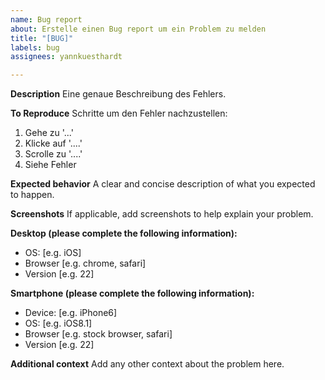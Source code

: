 ```yaml
---
name: Bug report
about: Erstelle einen Bug report um ein Problem zu melden
title: "[BUG]"
labels: bug
assignees: yannkuesthardt

---
```


**Description**
Eine genaue Beschreibung des Fehlers.

**To Reproduce**
Schritte um den Fehler nachzustellen:
1. Gehe zu '...'
2. Klicke auf '....'
3. Scrolle zu '....'
4. Siehe Fehler

**Expected behavior**
A clear and concise description of what you expected to happen.

**Screenshots**
If applicable, add screenshots to help explain your problem.

**Desktop (please complete the following information):**
 - OS: [e.g. iOS]
 - Browser [e.g. chrome, safari]
 - Version [e.g. 22]

**Smartphone (please complete the following information):**
 - Device: [e.g. iPhone6]
 - OS: [e.g. iOS8.1]
 - Browser [e.g. stock browser, safari]
 - Version [e.g. 22]

**Additional context**
Add any other context about the problem here.
